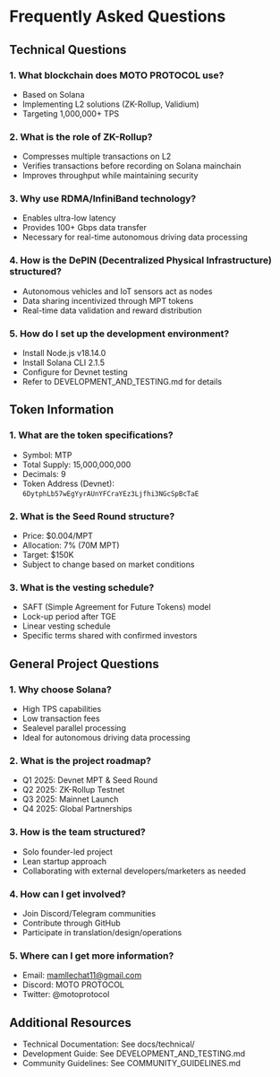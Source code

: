 # Frequently Asked Questions

## Technical Questions

### 1. What blockchain does MOTO PROTOCOL use?
- Based on Solana
- Implementing L2 solutions (ZK-Rollup, Validium)
- Targeting 1,000,000+ TPS

### 2. What is the role of ZK-Rollup?
- Compresses multiple transactions on L2
- Verifies transactions before recording on Solana mainchain
- Improves throughput while maintaining security

### 3. Why use RDMA/InfiniBand technology?
- Enables ultra-low latency
- Provides 100+ Gbps data transfer
- Necessary for real-time autonomous driving data processing

### 4. How is the DePIN (Decentralized Physical Infrastructure) structured?
- Autonomous vehicles and IoT sensors act as nodes
- Data sharing incentivized through MPT tokens
- Real-time data validation and reward distribution

### 5. How do I set up the development environment?
- Install Node.js v18.14.0
- Install Solana CLI 2.1.5
- Configure for Devnet testing
- Refer to DEVELOPMENT_AND_TESTING.md for details

## Token Information

### 1. What are the token specifications?
- Symbol: MTP
- Total Supply: 15,000,000,000
- Decimals: 9
- Token Address (Devnet): `6DytphLb57wEgYyrAUnYFCraYEz3Ljfhi3NGcSpBcTaE`

### 2. What is the Seed Round structure?
- Price: $0.004/MPT
- Allocation: 7% (70M MPT)
- Target: $150K
- Subject to change based on market conditions

### 3. What is the vesting schedule?
- SAFT (Simple Agreement for Future Tokens) model
- Lock-up period after TGE
- Linear vesting schedule
- Specific terms shared with confirmed investors

## General Project Questions

### 1. Why choose Solana?
- High TPS capabilities
- Low transaction fees
- Sealevel parallel processing
- Ideal for autonomous driving data processing

### 2. What is the project roadmap?
- Q1 2025: Devnet MPT & Seed Round
- Q2 2025: ZK-Rollup Testnet
- Q3 2025: Mainnet Launch
- Q4 2025: Global Partnerships

### 3. How is the team structured?
- Solo founder-led project
- Lean startup approach
- Collaborating with external developers/marketers as needed

### 4. How can I get involved?
- Join Discord/Telegram communities
- Contribute through GitHub
- Participate in translation/design/operations

### 5. Where can I get more information?
- Email: mamllechat11@gmail.com
- Discord: MOTO PROTOCOL
- Twitter: @motoprotocol

## Additional Resources
- Technical Documentation: See docs/technical/
- Development Guide: See DEVELOPMENT_AND_TESTING.md
- Community Guidelines: See COMMUNITY_GUIDELINES.md
